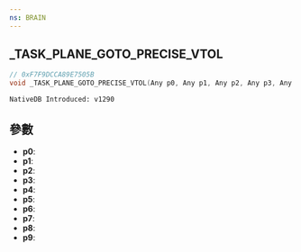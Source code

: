 ```yaml
---
ns: BRAIN
---
```

## _TASK_PLANE_GOTO_PRECISE_VTOL

```c
// 0xF7F9DCCA89E7505B
void _TASK_PLANE_GOTO_PRECISE_VTOL(Any p0, Any p1, Any p2, Any p3, Any p4, Any p5, Any p6, Any p7, Any p8, Any p9);
```

```
NativeDB Introduced: v1290
```

## 參數
* **p0**:
* **p1**:
* **p2**:
* **p3**:
* **p4**:
* **p5**:
* **p6**:
* **p7**:
* **p8**:
* **p9**:
